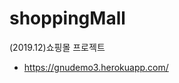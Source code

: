# shoppingMall
(2019.12)쇼핑몰 프로젝트


* <a href="https://gnudemo3.herokuapp.com/" target="_blank">https://gnudemo3.herokuapp.com/</a>
